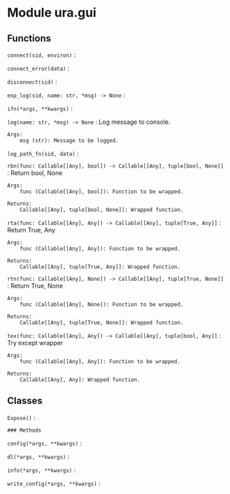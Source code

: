 # Module ura.gui

## Functions

`connect(sid, environ)`
:

`connect_error(data)`
:

`disconnect(sid)`
:

`exp_log(sid, name: str, *msg) ‑> None`
:

`ifn(*args, **kwargs)`
:

`log(name: str, *msg) ‑> None`
:   Log message to console.

```
Args:
    msg (str): Message to be logged.
```

`log_path_fn(sid, data)`
:

`rbn(func: Callable[[Any], bool]) ‑> Callable[[Any], tuple[bool, None]]`
:   Return bool, None

```
Args:
    func (Callable[[Any], bool]): Function to be wrapped.

Returns:
    Callable[[Any], tuple[bool, None]]: Wrapped function.
```

`rta(func: Callable[[Any], Any]) ‑> Callable[[Any], tuple[True, Any]]`
:   Return True, Any

```
Args:
    func (Callable[[Any], Any]): Function to be wrapped.

Returns:
    Callable[[Any], tuple[True, Any]]: Wrapped function.
```

`rtn(func: Callable[[Any], None]) ‑> Callable[[Any], tuple[True, None]]`
:   Return True, None

```
Args:
    func (Callable[[Any], None]): Function to be wrapped.

Returns:
    Callable[[Any], tuple[True, None]]: Wrapped function.
```

`tex(func: Callable[[Any], Any]) ‑> Callable[[Any], tuple[bool, Any]]`
:   Try except wrapper

```
Args:
    func (Callable[[Any], Any]): Function to be wrapped.

Returns:
    Callable[[Any], Any]: Wrapped function.
```

## Classes

`Expose()`
:

```
### Methods
```

`config(*args, **kwargs)`
:

`dl(*args, **kwargs)`
:

`info(*args, **kwargs)`
:

`write_config(*args, **kwargs)`
:
